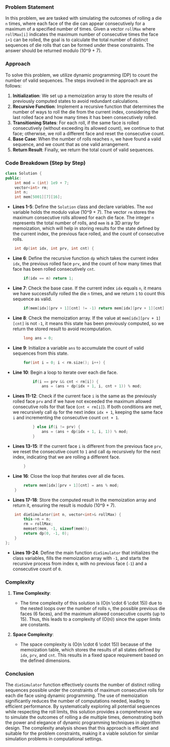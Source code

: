 

### Problem Statement
In this problem, we are tasked with simulating the outcomes of rolling a die `n` times, where each face of the die can appear consecutively for a maximum of a specified number of times. Given a vector `rollMax` where `rollMax[i]` indicates the maximum number of consecutive times the face `i+1` can be rolled, the goal is to calculate the total number of distinct sequences of die rolls that can be formed under these constraints. The answer should be returned modulo \(10^9 + 7\).

### Approach
To solve this problem, we utilize dynamic programming (DP) to count the number of valid sequences. The steps involved in the approach are as follows:

1. **Initialization**: We set up a memoization array to store the results of previously computed states to avoid redundant calculations.
2. **Recursive Function**: Implement a recursive function that determines the number of ways to roll the die from the current index, considering the last rolled face and how many times it has been consecutively rolled.
3. **Transitioning States**: For each roll, if the same face is rolled consecutively (without exceeding its allowed count), we continue to that face; otherwise, we roll a different face and reset the consecutive count.
4. **Base Case**: When the number of rolls reaches `n`, we have found a valid sequence, and we count that as one valid arrangement.
5. **Return Result**: Finally, we return the total count of valid sequences.

### Code Breakdown (Step by Step)

```cpp
class Solution {
public:
    int mod = (int) 1e9 + 7;
    vector<int> rm;
    int n;
    int mem[5001][7][16];
```
- **Lines 1-5**: Define the `Solution` class and declare variables. The `mod` variable holds the modulo value \(10^9 + 7\). The vector `rm` stores the maximum consecutive rolls allowed for each die face. The integer `n` represents the total number of rolls, and `mem` is a 3D array for memoization, which will help in storing results for the state defined by the current index, the previous face rolled, and the count of consecutive rolls.

```cpp
    int dp(int idx, int prv, int cnt) {
```
- **Line 6**: Define the recursive function `dp` which takes the current index `idx`, the previous rolled face `prv`, and the count of how many times that face has been rolled consecutively `cnt`.

```cpp
        if(idx == n) return 1;
```
- **Line 7**: Check the base case. If the current index `idx` equals `n`, it means we have successfully rolled the die `n` times, and we return `1` to count this sequence as valid.

```cpp
        if(mem[idx][prv + 1][cnt] != -1) return mem[idx][prv + 1][cnt];
```
- **Line 8**: Check the memoization array. If the value at `mem[idx][prv + 1][cnt]` is not `-1`, it means this state has been previously computed, so we return the stored result to avoid recomputation.

```cpp
        long ans = 0;
```
- **Line 9**: Initialize a variable `ans` to accumulate the count of valid sequences from this state.

```cpp
        for(int i = 0; i < rm.size(); i++) {
```
- **Line 10**: Begin a loop to iterate over each die face.

```cpp
            if(i == prv && cnt < rm[i]) {
                ans = (ans + dp(idx + 1, i, cnt + 1)) % mod;
```
- **Lines 11-12**: Check if the current face `i` is the same as the previously rolled face `prv` and if we have not exceeded the maximum allowed consecutive rolls for that face (`cnt < rm[i]`). If both conditions are met, we recursively call `dp` for the next index `idx + 1`, keeping the same face `i` and incrementing the consecutive count `cnt + 1`.

```cpp
            } else if(i != prv) {
                ans = (ans + dp(idx + 1, i, 1)) % mod;                
            }
```
- **Lines 13-15**: If the current face `i` is different from the previous face `prv`, we reset the consecutive count to `1` and call `dp` recursively for the next index, indicating that we are rolling a different face.

```cpp
        }
```
- **Line 16**: Close the loop that iterates over all die faces.

```cpp
        return mem[idx][prv + 1][cnt] = ans % mod;
    }
```
- **Lines 17-18**: Store the computed result in the memoization array and return it, ensuring the result is modulo \(10^9 + 7\).

```cpp
    int dieSimulator(int n, vector<int>& rollMax) {
        this->n = n;
        rm = rollMax;
        memset(mem, -1, sizeof(mem));
        return dp(0, -1, 0);
    }
};
```
- **Lines 19-24**: Define the main function `dieSimulator` that initializes the class variables, fills the memoization array with `-1`, and starts the recursive process from index `0`, with no previous face (`-1`) and a consecutive count of `0`.

### Complexity
1. **Time Complexity**:
   - The time complexity of this solution is \(O(n \cdot 6 \cdot 15)\) due to the nested loops over the number of rolls `n`, the possible previous die faces (6 faces), and the maximum allowed consecutive counts (up to 15). Thus, this leads to a complexity of \(O(n)\) since the upper limits are constants.

2. **Space Complexity**:
   - The space complexity is \(O(n \cdot 6 \cdot 15)\) because of the memoization table, which stores the results of all states defined by `idx`, `prv`, and `cnt`. This results in a fixed space requirement based on the defined dimensions.

### Conclusion
The `dieSimulator` function effectively counts the number of distinct rolling sequences possible under the constraints of maximum consecutive rolls for each die face using dynamic programming. The use of memoization significantly reduces the number of computations needed, leading to efficient performance. By systematically exploring all potential sequences while respecting the roll limits, this solution provides a comprehensive way to simulate the outcomes of rolling a die multiple times, demonstrating both the power and elegance of dynamic programming techniques in algorithm design. The complexity analysis shows that this approach is efficient and suitable for the problem constraints, making it a viable solution for similar simulation problems in computational settings.